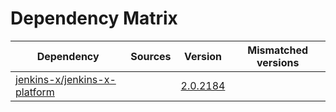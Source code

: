 # Dependency Matrix

Dependency | Sources | Version | Mismatched versions
---------- | ------- | ------- | -------------------
[jenkins-x/jenkins-x-platform](https://github.com/jenkins-x/jenkins-x-platform) |  | [2.0.2184](https://github.com/jenkins-x/jenkins-x-platform/releases/tag/v2.0.2184) | 
